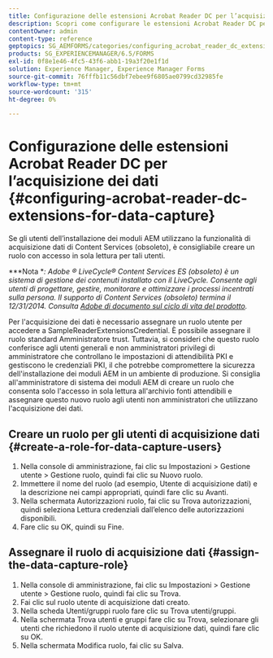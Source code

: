 ```yaml
---
title: Configurazione delle estensioni Acrobat Reader DC per l’acquisizione dei dati
description: Scopri come configurare le estensioni Acrobat Reader DC per l’acquisizione dei dati.
contentOwner: admin
content-type: reference
geptopics: SG_AEMFORMS/categories/configuring_acrobat_reader_dc_extensions
products: SG_EXPERIENCEMANAGER/6.5/FORMS
exl-id: 0f8e1e46-4fc5-43f6-abb1-19a3f20e1f1d
solution: Experience Manager, Experience Manager Forms
source-git-commit: 76fffb11c56dbf7ebee9f6805ae0799cd32985fe
workflow-type: tm+mt
source-wordcount: '315'
ht-degree: 0%

---
```


# Configurazione delle estensioni Acrobat Reader DC per l’acquisizione dei dati {#configuring-acrobat-reader-dc-extensions-for-data-capture}

Se gli utenti dell’installazione dei moduli AEM utilizzano la funzionalità di acquisizione dati di Content Services (obsoleto), è consigliabile creare un ruolo con accesso in sola lettura per tali utenti.

***Nota **: Adobe ® LiveCycle® Content Services ES (obsoleto) è un sistema di gestione dei contenuti installato con il LiveCycle. Consente agli utenti di progettare, gestire, monitorare e ottimizzare i processi incentrati sulla persona. Il supporto di Content Services (obsoleto) termina il 12/31/2014. Consulta [Adobe di documento sul ciclo di vita del prodotto](https://helpx.adobe.com/it/support/programs/eol-matrix.html).*

Per l&#39;acquisizione dei dati è necessario assegnare un ruolo utente per accedere a SampleReaderExtensionsCredential. È possibile assegnare il ruolo standard Amministratore trust. Tuttavia, si consideri che questo ruolo conferisce agli utenti generali e non amministratori privilegi di amministratore che controllano le impostazioni di attendibilità PKI e gestiscono le credenziali PKI, il che potrebbe compromettere la sicurezza dell&#39;installazione dei moduli AEM in un ambiente di produzione. Si consiglia all&#39;amministratore di sistema dei moduli AEM di creare un ruolo che consenta solo l&#39;accesso in sola lettura all&#39;archivio fonti attendibili e assegnare questo nuovo ruolo agli utenti non amministratori che utilizzano l&#39;acquisizione dei dati.

## Creare un ruolo per gli utenti di acquisizione dati {#create-a-role-for-data-capture-users}

1. Nella console di amministrazione, fai clic su Impostazioni > Gestione utente > Gestione ruolo, quindi fai clic su Nuovo ruolo.
1. Immettere il nome del ruolo (ad esempio, Utente di acquisizione dati) e la descrizione nei campi appropriati, quindi fare clic su Avanti.
1. Nella schermata Autorizzazioni ruolo, fai clic su Trova autorizzazioni, quindi seleziona Lettura credenziali dall’elenco delle autorizzazioni disponibili.
1. Fare clic su OK, quindi su Fine.

## Assegnare il ruolo di acquisizione dati {#assign-the-data-capture-role}

1. Nella console di amministrazione, fai clic su Impostazioni > Gestione utente > Gestione ruolo, quindi fai clic su Trova.
1. Fai clic sul ruolo utente di acquisizione dati creato.
1. Nella scheda Utenti/gruppi ruolo fare clic su Trova utenti/gruppi.
1. Nella schermata Trova utenti e gruppi fare clic su Trova, selezionare gli utenti che richiedono il ruolo utente di acquisizione dati, quindi fare clic su OK.
1. Nella schermata Modifica ruolo, fai clic su Salva.
